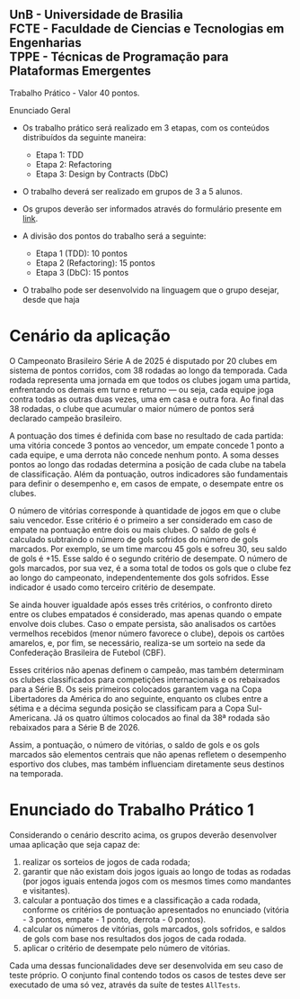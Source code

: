 UnB - Universidade de Brasilia  
FCTE - Faculdade de Ciencias e Tecnologias em Engenharias  
TPPE - Técnicas de Programação para Plataformas Emergentes  
---

Trabalho Prático - Valor 40 pontos. 

Enunciado Geral 

* Os trabalho prático será realizado em 3 etapas, com os conteúdos distribuídos
  da seguinte maneira: 
  - Etapa 1: TDD
  - Etapa 2: Refactoring
  - Etapa 3: Design by Contracts (DbC)

* O trabalho deverá ser realizado em grupos de 3 a 5 alunos. 
* Os grupos deverão ser informados através do formulário presente em [link](xxxx).
* A divisão dos pontos do trabalho será a seguinte: 
  - Etapa 1 (TDD): 10 pontos
  - Etapa 2 (Refactoring): 15 pontos
  - Etapa 3 (DbC): 15 pontos

* O trabalho pode ser desenvolvido na linguagem que o grupo desejar, desde que
  haja 

# Cenário da aplicação

O Campeonato Brasileiro Série A de 2025 é disputado por 20 clubes em sistema de pontos corridos, com 38 rodadas ao longo da temporada. Cada rodada representa uma jornada em que todos os clubes jogam uma partida, enfrentando os demais em turno e returno — ou seja, cada equipe joga contra todas as outras duas vezes, uma em casa e outra fora. Ao final das 38 rodadas, o clube que acumular o maior número de pontos será declarado campeão brasileiro.

A pontuação dos times é definida com base no resultado de cada partida: uma vitória concede 3 pontos ao vencedor, um empate concede 1 ponto a cada equipe, e uma derrota não concede nenhum ponto. A soma desses pontos ao longo das rodadas determina a posição de cada clube na tabela de classificação. Além da pontuação, outros indicadores são fundamentais para definir o desempenho e, em casos de empate, o desempate entre os clubes.

O número de vitórias corresponde à quantidade de jogos em que o clube saiu vencedor. Esse critério é o primeiro a ser considerado em caso de empate na pontuação entre dois ou mais clubes. O saldo de gols é calculado subtraindo o número de gols sofridos do número de gols marcados. Por exemplo, se um time marcou 45 gols e sofreu 30, seu saldo de gols é +15. Esse saldo é o segundo critério de desempate. O número de gols marcados, por sua vez, é a soma total de todos os gols que o clube fez ao longo do campeonato, independentemente dos gols sofridos. Esse indicador é usado como terceiro critério de desempate.

Se ainda houver igualdade após esses três critérios, o confronto direto entre os clubes empatados é considerado, mas apenas quando o empate envolve dois clubes. Caso o empate persista, são analisados os cartões vermelhos recebidos (menor número favorece o clube), depois os cartões amarelos, e, por fim, se necessário, realiza-se um sorteio na sede da Confederação Brasileira de Futebol (CBF).

Esses critérios não apenas definem o campeão, mas também determinam os clubes classificados para competições internacionais e os rebaixados para a Série B. Os seis primeiros colocados garantem vaga na Copa Libertadores da América do ano seguinte, enquanto os clubes entre a sétima e a décima segunda posição se classificam para a Copa Sul-Americana. Já os quatro últimos colocados ao final da 38ª rodada são rebaixados para a Série B de 2026.

Assim, a pontuação, o número de vitórias, o saldo de gols e os gols marcados são elementos centrais que não apenas refletem o desempenho esportivo dos clubes, mas também influenciam diretamente seus destinos na temporada.


# Enunciado do Trabalho Prático 1

Considerando o cenário descrito acima, os grupos deverão desenvolver umaa
aplicação que seja capaz de: 
1)  realizar os sorteios de jogos de cada rodada; 
2)  garantir que não existam dois jogos iguais ao longo de todas as rodadas (por
  jogos iguais entenda jogos com os mesmos times como mandantes e visitantes). 
3)  calcular a pontuação dos times e a classificação a cada rodada, conforme os
  critérios de pontuação apresentados no enunciado (vitória - 3 pontos, empate -
1 ponto, derrota - 0 pontos). 
4)  calcular os números de  vitórias, gols marcados, gols sofridos, e saldos de
gols com base nos resultados dos jogos de cada rodada. 
5)  aplicar o critério de desempate pelo número de vitórias. 

Cada uma dessas funcionalidades deve ser desenvolvida em seu caso de teste
próprio. O conjunto final contendo todos os casos de testes deve ser executado
de uma só vez, através da suíte de testes ``AllTests``.

